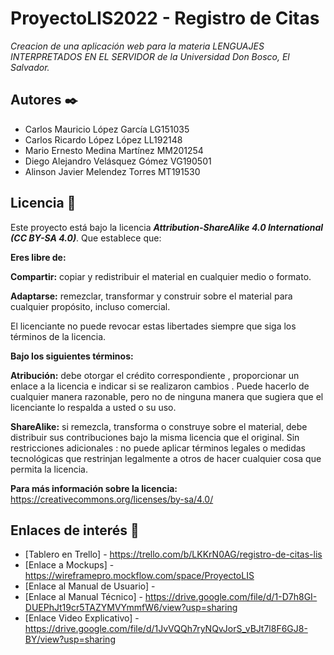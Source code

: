 # ProyectoLIS2022 - Registro de Citas

_Creacion de una aplicación web para la materia LENGUAJES INTERPRETADOS EN EL SERVIDOR de la Universidad Don Bosco, El Salvador._


## Autores ✒️

* Carlos Mauricio López García LG151035
* Carlos Ricardo López López LL192148
* Mario Ernesto Medina Martínez MM201254
* Diego Alejandro Velásquez Gómez VG190501
* Alinson Javier Melendez Torres MT191530

## Licencia :page_facing_up: 
Este proyecto está bajo la licencia **_Attribution-ShareAlike 4.0 International (CC BY-SA 4.0)_**.
Que establece que:

**Eres libre de:**

**Compartir:** copiar y redistribuir el material en cualquier medio o formato.

**Adaptarse:** remezclar, transformar y construir sobre el material para cualquier propósito, incluso comercial.

El licenciante no puede revocar estas libertades siempre que siga los términos de la licencia.

**Bajo los siguientes términos:**

**Atribución:** debe otorgar el crédito correspondiente , proporcionar un enlace a la licencia e indicar si se realizaron cambios . Puede hacerlo de cualquier manera razonable, pero no de ninguna manera que sugiera que el licenciante lo respalda a usted o su uso.

**ShareAlike:** si remezcla, transforma o construye sobre el material, debe distribuir sus contribuciones bajo la misma licencia que el original.
Sin restricciones adicionales : no puede aplicar términos legales o medidas tecnológicas que restrinjan legalmente a otros de hacer cualquier cosa que permita la licencia.

**Para más información sobre la licencia:** https://creativecommons.org/licenses/by-sa/4.0/

## Enlaces de interés 👀

* [Tablero en Trello] - https://trello.com/b/LKKrN0AG/registro-de-citas-lis
* [Enlace a Mockups] - https://wireframepro.mockflow.com/space/ProyectoLIS
* [Enlace al Manual de Usuario] - 
* [Enlace al Manual Técnico] - https://drive.google.com/file/d/1-D7h8GI-DUEPhJt19cr5TAZYMVYmmfW6/view?usp=sharing
* [Enlace Video Explicativo] - https://drive.google.com/file/d/1JvVQQh7ryNQvJorS_vBJt7l8F6GJ8-BY/view?usp=sharing
